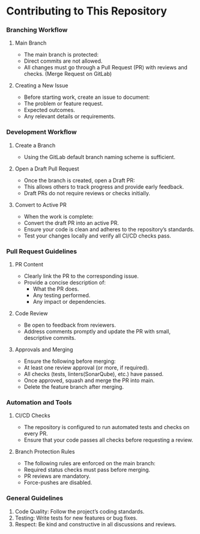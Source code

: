 # Contributing to This Repository

### Branching Workflow

1. Main Branch
    * The main branch is protected:
    * Direct commits are not allowed.
    * All changes must go through a Pull Request (PR) with reviews and checks. (Merge Request on GitLab)

2. Creating a New Issue
    * Before starting work, create an issue to document:
    * The problem or feature request.
    * Expected outcomes.
    * Any relevant details or requirements.

### Development Workflow

1. Create a Branch
    * Using the GitLab default branch naming scheme is sufficient.

2. Open a Draft Pull Request
    * Once the branch is created, open a Draft PR:
    * This allows others to track progress and provide early feedback.
    * Draft PRs do not require reviews or checks initially.

3. Convert to Active PR
    * When the work is complete:
    * Convert the draft PR into an active PR.
    * Ensure your code is clean and adheres to the repository’s standards.
    * Test your changes locally and verify all CI/CD checks pass.

### Pull Request Guidelines

1. PR Content
    * Clearly link the PR to the corresponding issue.
    * Provide a concise description of:
       * What the PR does.
       * Any testing performed.
       * Any impact or dependencies.

2. Code Review
    * Be open to feedback from reviewers.
    * Address comments promptly and update the PR with small, descriptive commits.

3. Approvals and Merging
    * Ensure the following before merging:
    * At least one review approval (or more, if required).
    * All checks (tests, linters(SonarQube), etc.) have passed.
    * Once approved, squash and merge the PR into main.
    * Delete the feature branch after merging.

### Automation and Tools

1. CI/CD Checks
    * The repository is configured to run automated tests and checks on every PR.
    * Ensure that your code passes all checks before requesting a review.

2. Branch Protection Rules
    * The following rules are enforced on the main branch:
    * Required status checks must pass before merging.
    * PR reviews are mandatory.
    * Force-pushes are disabled.

### General Guidelines

1. Code Quality: Follow the project’s coding standards.
2. Testing: Write tests for new features or bug fixes.
3. Respect: Be kind and constructive in all discussions and reviews.
